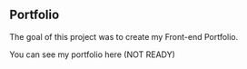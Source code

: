 ## Portfolio

The goal of this project was to create my Front-end Portfolio.

You can see my portfolio here (NOT READY)
